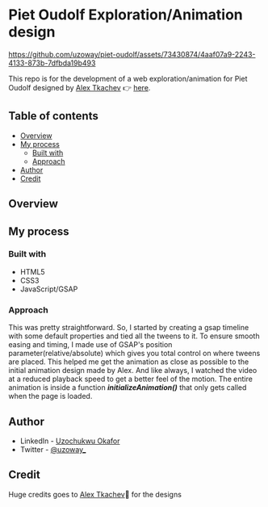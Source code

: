 # Piet Oudolf Exploration/Animation design


https://github.com/uzoway/piet-oudolf/assets/73430874/4aaf07a9-2243-4133-873b-7dfbda19b493


This repo is for the development of a web exploration/animation for Piet Oudolf designed by [Alex Tkachev](https://twitter.com/simply_aalex) 👉 [here](https://twitter.com/simply_aalex/status/1677228778768957440). 

## Table of contents

- [Overview](#overview)
- [My process](#my-process)
  - [Built with](#built-with)
  - [Approach](#approach)
- [Author](#author)
- [Credit](#credit)

## Overview

## My process

### Built with

- HTML5
- CSS3
- JavaScript/GSAP

### Approach

This was pretty straightforward. So, I started by creating a gsap timeline with some default properties and tied all the tweens to it.
To ensure smooth easing and timing, I made use of GSAP's position parameter(relative/absolute) which gives you total control on where tweens are placed. This helped me get the animation as close as possible to the initial animation design made by Alex.
And like always, I watched the video at a reduced playback speed to get a better feel of the motion.
The entire animation is inside a function ***initializeAnimation()*** that only gets called when the page is loaded.

## Author

- LinkedIn - [Uzochukwu Okafor](https://www.linkedin.com/in/uzochukwuokafor/)
- Twitter - [@uzoway_](https://twitter.com/Uzoway_)

## Credit 

Huge credits goes to [Alex Tkachev](https://twitter.com/simply_aalex)🙌 for the designs
